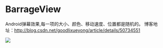 # BarrageView
Android弹幕效果,每一项的大小、颜色、移动速度、位置都是随机的。
博客地址：http://blog.csdn.net/goodlixueyong/article/details/50734551

![](https://github.com/viclee2014/BarrageView/blob/master/app/src/main/res/raw/barrageview.gif)
